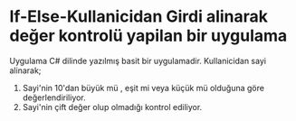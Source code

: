 # If-Else-Kullanicidan Girdi alinarak değer kontrolü yapilan bir uygulama
Uygulama C# dilinde yazılmış basit bir uygulamadir. 
Kullanicidan sayi alinarak;
1. Sayi'nin 10'dan büyük mü , eşit mi veya küçük mü olduğuna göre değerlendiriliyor.
2. Sayi'nin çift değer olup olmadığı kontrol ediliyor.
